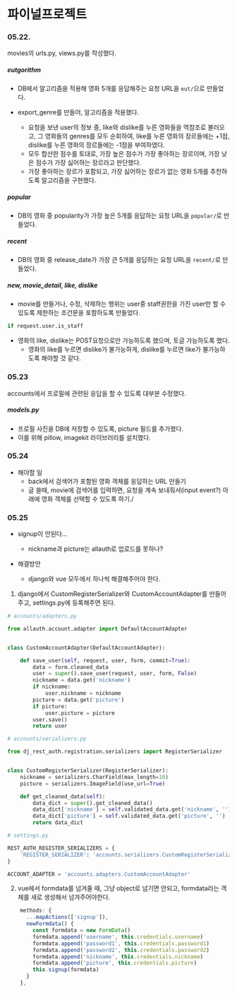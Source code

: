 # 파이널프로젝트 

### 05.22.

movies의 urls.py, views.py를 작성했다.

##### eutgorithm

- DB에서 알고리즘을 적용해 영화 5개를 응답해주는 요청 URL을 `eut/`으로 만들었다.

- export_genre를 만들어, 알고리즘을 적용했다.
  - 요청을 보낸 user의 정보 중, like와 dislike를 누른 영화들을 역참조로 불러오고, 그 영화들의 genres를 모두 순회하여, like를 누른 영화의 장르들에는 +1점, dislike를 누른 영화의 장르들에는 -1점을 부여하였다.
  - 모두 합산한 점수를 토대로, 가장 높은 점수가 가장 좋아하는 장르이며, 가장 낮은 점수가 가장 싫어하는 장르라고 판단했다.
  - 가장 좋아하는 장르가 포함되고, 가장 싫어하는 장르가 없는 영화 5개를 추천하도록 알고리즘을 구현했다.

##### popular

- DB의 영화 중 popularity가 가장 높은 5개를 응답하는 요청 URL을 `popular/`로 만들었다.

##### recent

- DB의 영화 중 release_date가 가장 큰 5개를 응답하는 요청 URL을 `recent/`로 만들었다.

##### new, movie_detail, like, dislike

- movie를 만들거나, 수정, 삭제하는 행위는 user중 staff권한을 가진 user만 할 수 있도록 제한하는 조건문을 포함하도록 만들었다.

```python
if request.user.is_staff
```

- 영화의 like, dislike는 POST요청으로만 가능하도록 했으며, 토글 가능하도록 했다.
  - 영화의 like를 누르면 dislike가 불가능하게, dislike를 누르면 like가 불가능하도록 해야할 것 같다.



### 05.23

accounts에서 프로필에 관련된 응답을 할 수 있도록 대부분 수정했다.

##### models.py

- 프로필 사진을 DB에 저장할 수 있도록, picture 필드를 추가했다.
- 이를 위해 pillow, imagekit 라이브러리를 설치했다.



### 05.24

- 해야할 일
  - back에서 검색어가 포함된 영화 객체를 응답하는 URL 만들기
  - 글 쓸때, movie에 검색어를 입력하면, 요청을 계속 보내줘서(input event?) 아래에 영화 객체를 선택할 수 있도록 하기./



### 05.25

- signup이 안된다...
  - nickname과 picture는 allauth로 업로드를 못하나?
- 해결방안

  - django와 vue 모두에서 하나씩 해결해주어야 한다.

1. django에서 CustomRegisterSerializer와 CustomAccountAdapter를 만들어주고, settings.py에 등록해주면 된다.

```python
# accounts/adapters.py

from allauth.account.adapter import DefaultAccountAdapter


class CustomAccountAdapter(DefaultAccountAdapter):

    def save_user(self, request, user, form, commit=True):
        data = form.cleaned_data
        user = super().save_user(request, user, form, False)
        nickname = data.get('nickname')
        if nickname:
            user.nickname = nickname
        picture = data.get('picture')
        if picture:
            user.picture = picture
        user.save()
        return user
```

```python
# accounts/serializers.py

from dj_rest_auth.registration.serializers import RegisterSerializer


class CustomRegisterSerializer(RegisterSerializer):
    nickname = serializers.CharField(max_length=10)
    picture = serializers.ImageField(use_url=True)

    def get_cleaned_data(self):
        data_dict = super().get_cleaned_data()
        data_dict['nickname'] = self.validated_data.get('nickname', '')
        data_dict['picture'] = self.validated_data.get('picture', '')
        return data_dict
```

```python
# settings.py

REST_AUTH_REGISTER_SERIALIZERS = {
    'REGISTER_SERIALIZER': 'accounts.serializers.CustomRegisterSerializer',
}

ACCOUNT_ADAPTER = 'accounts.adapters.CustomAccountAdapter'
```

2. vue에서 formdata를 넘겨줄 때, 그냥 object로 넘기면 안되고, formdata라는 객체를 새로 생성해서 넘겨주어야한다.

```js
    methods: {
      ...mapActions(['signup']),
      newFormdata() {
        const formdata = new FormData()
        formdata.append('username', this.credentials.username)
        formdata.append('password1', this.credentials.password1)
        formdata.append('password2', this.credentials.password2)
        formdata.append('nickname', this.credentials.nickname)
        formdata.append('picture', this.credentials.picture)
        this.signup(formdata)
      }
    },
```

